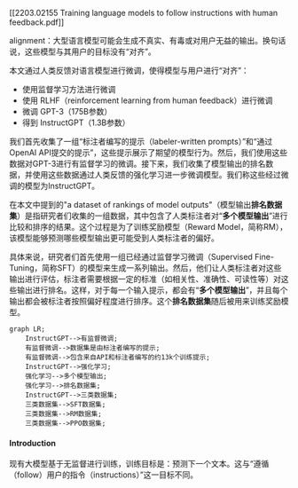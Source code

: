 [[2203.02155 Training language models to follow instructions with human feedback.pdf]]

alignment：大型语言模型可能会生成不真实、有毒或对用户无益的输出。换句话说，这些模型与其用户的目标没有“对齐”。

本文通过人类反馈对语言模型进行微调，使得模型与用户进行“对齐”：
- 使用监督学习方法进行微调
- 使用 RLHF（reinforcement learning from human feedback）进行微调
- 微调 GPT-3（175B参数）
- 得到 InstructGPT（1.3B参数）

我们首先收集了一组“标注者编写的提示（labeler-written prompts）”和“通过OpenAI API提交的提示”，这些提示展示了期望的模型行为。然后，我们使用这些数据对GPT-3进行有监督学习的微调。接下来，我们收集了模型输出的排名数据，并使用这些数据通过人类反馈的强化学习进一步微调模型。我们称这些经过微调的模型为InstructGPT。

在本文中提到的"a dataset of rankings of model outputs"（模型输出$\textbf{排名数据集}$）是指研究者们收集的一组数据，其中包含了人类标注者对“$\textbf{多个模型输出}$”进行比较和排序的结果。这个过程是为了训练奖励模型（Reward Model，简称RM），该模型能够预测哪些模型输出更可能受到人类标注者的偏好。

具体来说，研究者们首先使用一组已经通过监督学习微调（Supervised Fine-Tuning，简称SFT）的模型来生成一系列输出。然后，他们让人类标注者对这些输出进行评估，标注者需要根据一定的标准（如相关性、准确性、可读性等）对这些输出进行排名。这样，对于每一个输入提示，都会有“$\textbf{多个模型输出}$”，并且每个输出都会被标注者按照偏好程度进行排序。这个$\textbf{排名数据集}$随后被用来训练奖励模型。

```mermaid
graph LR;
    InstructGPT-->有监督微调;
    有监督微调-->数据集是由标注者编写的提示;
    有监督微调-->包含来自API和标注者编写的约13k个训练提示;
    InstructGPT-->强化学习;
    强化学习-->多个模型输出;
    强化学习-->排名数据集;
    InstructGPT-->三类数据集;
    三类数据集-->SFT数据集;
    三类数据集-->RM数据集;
    三类数据集-->PPO数据集;
```
#### Introduction
现有大模型基于无监督进行训练，训练目标是：预测下一个文本。这与“遵循（follow）用户的指令（instructions）”这一目标不同。
